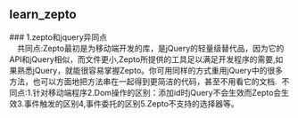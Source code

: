 ##  learn_zepto
### 1.zepto和jquery异同点<br/>
　共同点:Zepto最初是为移动端开发的库，是jQuery的轻量级替代品，因为它的API和jQuery相似，而文件更小,Zepto所提供的工具足以满足开发程序的需要,如果熟悉jQuery，就能很容易掌握Zepto。你可用同样的方式重用jQuery中的很多方法，也可以方面地把方法串在一起得到更简洁的代码，甚至不用看它的文档.
  不同点:1.针对移动端程序2.Dom操作的区别：添加id时jQuery不会生效而Zepto会生效3.事件触发的区别4,事件委托的区别5.Zepto不支持的选择器等。
  
